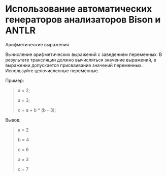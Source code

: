 # Использование автоматических генераторов анализаторов Bison и ANTLR

Арифметические выражения

Вычисление арифметических выражений с заведением переменных.
В результате трансляции должно вычисляться значение выражений,
в выражении допускается присваивание значений переменных.
Используйте целочисленные переменные.

Пример:
>a = 2;
>
>a = 3;
>
>c = a + b * (b - 3);

Вывод:
>a = 2
>
>b = 4
>
>c = 6
>
>a = 3
>
>c = 7
